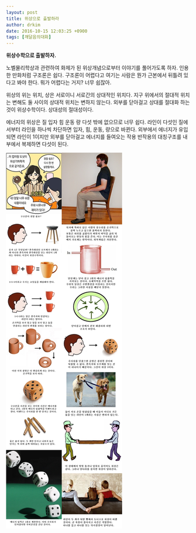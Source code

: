 ```yaml
---
layout: post
title: 위상으로 출발하라
author: drkim
date: 2016-10-15 12:03:25 +0900
tags: [깨달음의대화]
---
```

**위상수학으로 출발하자.**

  


노벨물리학상과 관련하여 화제가 된 위상개념으로부터 이야기를 풀어가도록 하자. 인용한 만화처럼 구조론은 쉽다. 구조론이 어렵다고 여기는 사람은 뭔가 근본에서 뒤틀려 있다고 봐야 한다. 뭐가 어렵다는 거지? 너무 쉽잖아. 

  


위상의 위는 위치, 상은 서로이니 서로간의 상대적인 위치다. 지구 위에서의 절대적 위치는 변해도 둘 사이의 상대적 위치는 변하지 않는다. 외부를 닫아걸고 상대를 절대화 하는 것이 위상수학이다. 상대성의 절대성이다. 

  


에너지의 위상은 질 입자 힘 운동 량 다섯 밖에 없으므로 너무 쉽다. 라인이 다섯인 질에서부터 라인을 하나씩 차단하면 입자, 힘, 운동, 량으로 바뀐다. 외부에서 에너지가 유입되면 라인이 1이지만 외부를 닫아걸고 에너지를 들여오는 작용 반작용의 대칭구조를 내부에서 복제하면 다섯이 된다.

  


  



![](/files/attach/images/198/323/764/44.jpg)![](/files/attach/images/198/323/764/46.jpg)